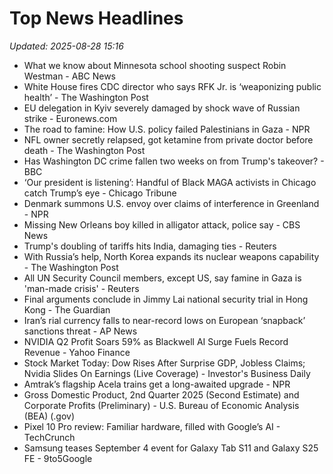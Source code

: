 # Top News Headlines

_Updated: 2025-08-28 15:16_

- What we know about Minnesota school shooting suspect Robin Westman - ABC News
- White House fires CDC director who says RFK Jr. is ‘weaponizing public health’ - The Washington Post
- EU delegation in Kyiv severely damaged by shock wave of Russian strike - Euronews.com
- The road to famine: How U.S. policy failed Palestinians in Gaza - NPR
- NFL owner secretly relapsed, got ketamine from private doctor before death - The Washington Post
- Has Washington DC crime fallen two weeks on from Trump's takeover? - BBC
- ‘Our president is listening’: Handful of Black MAGA activists in Chicago catch Trump’s eye - Chicago Tribune
- Denmark summons U.S. envoy over claims of interference in Greenland - NPR
- Missing New Orleans boy killed in alligator attack, police say - CBS News
- Trump's doubling of tariffs hits India, damaging ties - Reuters
- With Russia’s help, North Korea expands its nuclear weapons capability - The Washington Post
- All UN Security Council members, except US, say famine in Gaza is 'man-made crisis' - Reuters
- Final arguments conclude in Jimmy Lai national security trial in Hong Kong - The Guardian
- Iran’s rial currency falls to near-record lows on European ‘snapback’ sanctions threat - AP News
- NVIDIA Q2 Profit Soars 59% as Blackwell AI Surge Fuels Record Revenue - Yahoo Finance
- Stock Market Today: Dow Rises After Surprise GDP, Jobless Claims; Nvidia Slides On Earnings (Live Coverage) - Investor's Business Daily
- Amtrak’s flagship Acela trains get a long-awaited upgrade - NPR
- Gross Domestic Product, 2nd Quarter 2025 (Second Estimate) and Corporate Profits (Preliminary) - U.S. Bureau of Economic Analysis (BEA) (.gov)
- Pixel 10 Pro review: Familiar hardware, filled with Google’s AI - TechCrunch
- Samsung teases September 4 event for Galaxy Tab S11 and Galaxy S25 FE - 9to5Google